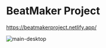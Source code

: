 # BeatMaker Project

https://beatmakerproject.netlify.app/

![main-desktop](https://user-images.githubusercontent.com/49961945/103180584-c6a21900-488e-11eb-9066-2bfe13046de1.png)





